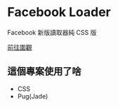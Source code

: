 # Facebook Loader
Facebook 新版讀取器純 CSS 版

[前往圍觀](https://gnehs.github.io/Sealed/facebook_loader/index.html)
## 這個專案使用了啥
- CSS
- Pug(Jade)
